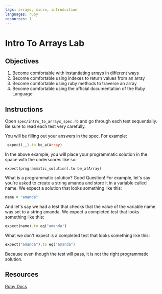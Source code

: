 ```yaml
---
tags: arrays, micro, introduction
languages: ruby
resources: 1
---
```

# Intro To Arrays Lab

## Objectives

1. Become comfortable with instantiating arrays in different ways
2. Become comfortable using indexes to return values from an array
3. Become comfortable using ruby methods to traverse an array
4. Become comfortable using the official documentation of the Ruby Language

## Instructions

Open `spec/intro_to_arrays_spec.rb` and go through each test sequentially. Be sure to read each test very carefully.

You will be filling out your answers in the spec.  For example:

```ruby
 expect(__).to be_a(Array)
 ```

 In the above example, you will place your programmatic solution in the space with the underscores like so:

 `expect(programmatic_solution).to be_a(Array)`

What is a programmatic solution? Good Question! For example, let's say you're asked to create a string amanda and store it in a variable called name. We expect a solution that looks something like this:

```ruby
name = "amanda"
```

And let's say we had a test that checks that the value of the variable name was set to a string amanda.  We expect a completed test that looks something like this:

```ruby
expect(name).to eq("amanda")
```

What we don't expect is a completed test that looks something like this:

```ruby
expect("amanda").to eq("amanda")
```

Because even though the test will pass, it is not the right programmatic solution.

## Resources

[Ruby Docs](http://www.ruby-doc.org/core-2.1.4/Array.html)

